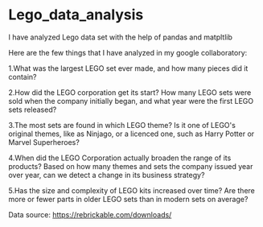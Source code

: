# Lego_data_analysis
I have analyzed Lego data set with the help of pandas and matpltlib

Here are the few things that I have analyzed in my google collaboratory:

1.What was the largest LEGO set ever made, and how many pieces did it contain?

2.How did the LEGO corporation get its start? How many LEGO sets were sold when the company initially began, and what year were the first LEGO sets released?

3.The most sets are found in which LEGO theme? Is it one of LEGO's original themes, like as Ninjago, or a licenced one, such as Harry Potter or Marvel Superheroes?

4.When did the LEGO Corporation actually broaden the range of its products? Based on how many themes and sets the company issued year over year, can we detect a change in its business strategy?

5.Has the size and complexity of LEGO kits increased over time? Are there more or fewer parts in older LEGO sets than in modern sets on average?

Data source:
https://rebrickable.com/downloads/
